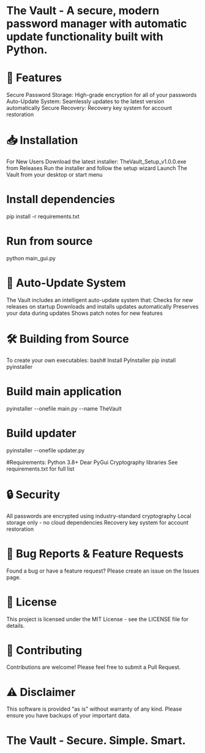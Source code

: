 # The Vault - A secure, modern password manager with automatic update functionality built with Python.

# 🔐 Features
Secure Password Storage: High-grade encryption for all of your passwords
Auto-Update System: Seamlessly updates to the latest version automatically
Secure Recovery: Recovery key system for account restoration

# 📥 Installation
For New Users
Download the latest installer: TheVault_Setup_v1.0.0.exe from Releases
Run the installer and follow the setup wizard
Launch The Vault from your desktop or start menu

# Install dependencies
pip install -r requirements.txt

# Run from source
python main_gui.py

# 🔄 Auto-Update System
The Vault includes an intelligent auto-update system that:
Checks for new releases on startup
Downloads and installs updates automatically
Preserves your data during updates
Shows patch notes for new features

# 🛠️ Building from Source
To create your own executables:
bash# Install PyInstaller
pip install pyinstaller

# Build main application
pyinstaller --onefile main.py --name TheVault

# Build updater
pyinstaller --onefile updater.py
    
#Requirements:
Python 3.8+
Dear PyGui
Cryptography libraries
See requirements.txt for full list

# 🔒 Security
All passwords are encrypted using industry-standard cryptography
Local storage only - no cloud dependencies
Recovery key system for account restoration

# 🐛 Bug Reports & Feature Requests
Found a bug or have a feature request? Please create an issue on the Issues page.

# 📄 License
This project is licensed under the MIT License - see the LICENSE file for details.

# 🤝 Contributing
Contributions are welcome! Please feel free to submit a Pull Request.

# ⚠️ Disclaimer
This software is provided "as is" without warranty of any kind. Please ensure you have backups of your important data.

# The Vault - Secure. Simple. Smart.
